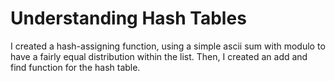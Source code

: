 # Understanding Hash Tables
I created a hash-assigning function, using a simple ascii sum with modulo to have a fairly equal distribution within the list.  Then, I created an add and find function for the hash table.